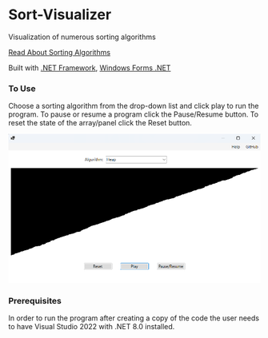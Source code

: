 # Sort-Visualizer
Visualization of numerous sorting algorithms

[Read About Sorting Algorithms](https://arcade.makecode.com/graphics-math/sorting-algorithms#:~:text=Arrays%20are%20often%20used%20to,things%20appear%20at%20the%20end.)

Built with [.NET Framework](https://dotnet.microsoft.com/en-us/download/dotnet-framework), [Windows Forms .NET](https://learn.microsoft.com/en-us/dotnet/desktop/winforms/overview/?view=netdesktop-8.0)

### To Use
Choose a sorting algorithm from the drop-down list and click play to run the program.
To pause or resume a program click the Pause/Resume button.
To reset the state of the array/panel click the Reset button.

![](github/Screenshot.png)

### Prerequisites
In order to run the program after creating a copy of the code the user needs to have Visual Studio 2022 with .NET 8.0 installed.
